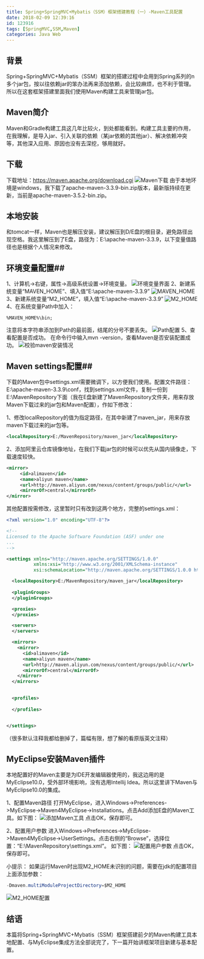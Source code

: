 ```yaml
---
title: Spring+SpringMVC+Mybatis（SSM）框架搭建教程（一）-Maven工具配置
date: 2018-02-09 12:39:16
id: 123916
tags: [SpringMVC,SSM,Maven]
categories: Java Web
---
```

## 背景 ##
Spring+SpringMVC+Mybatis（SSM）框架的搭建过程中会用到Spring系列的n多个jar包，按以往依赖jar的笨办法再来添加依赖，会比较麻烦，也不利于管理。所以在这套框架搭建里面我们使用Maven构建工具来管理jar包。
## Maven简介 ##
Maven和Gradle构建工具这几年比较火，到处都能看到。构建工具主要的作用，在我理解，是导入jar、引入关联的依赖（某jar依赖的其他jar）、解决依赖冲突等，其他深入应用、原因也没有去深挖，够用就好。
## 下载 ##
下载地址：https://maven.apache.org/download.cgi
![Maven下载](https://img-blog.csdn.net/20180209101053825?watermark/2/text/aHR0cDovL2Jsb2cuY3Nkbi5uZXQvYWh1eWFuZ2Rvbmc=/font/5a6L5L2T/fontsize/400/fill/I0JBQkFCMA==/dissolve/70)
由于本地环境是windows，我下载了apache-maven-3.3.9-bin.zip版本，最新版持续在更新，当前是apache-maven-3.5.2-bin.zip。
## 本地安装 ##
和tomcat一样，Maven也是解压安装，建议解压到D/E盘的根目录，避免路径出现空格。我这里解压到了E盘，路径为：E:\apache-maven-3.3.9，以下变量值路径也是根据个人情况来修改。
## 环境变量配置##
1、计算机->右键，属性->高级系统设置->环境变量。
![环境变量界面](https://img-blog.csdn.net/20180209101356943?watermark/2/text/aHR0cDovL2Jsb2cuY3Nkbi5uZXQvYWh1eWFuZ2Rvbmc=/font/5a6L5L2T/fontsize/400/fill/I0JBQkFCMA==/dissolve/70)
2、新建系统变量“MAVEN_HOME”、填入值“E:\apache-maven-3.3.9”
![MAVEN_HOME](https://img-blog.csdn.net/20180209101552542?watermark/2/text/aHR0cDovL2Jsb2cuY3Nkbi5uZXQvYWh1eWFuZ2Rvbmc=/font/5a6L5L2T/fontsize/400/fill/I0JBQkFCMA==/dissolve/70)
3、新建系统变量“M2_HOME”，填入值“E:\apache-maven-3.3.9”
![M2_HOME](https://img-blog.csdn.net/20180209101658466?watermark/2/text/aHR0cDovL2Jsb2cuY3Nkbi5uZXQvYWh1eWFuZ2Rvbmc=/font/5a6L5L2T/fontsize/400/fill/I0JBQkFCMA==/dissolve/70)
4、在系统变量Path中加入：

```
%MAVEN_HOME%\bin;
```
注意将本字符串添加到Path的最前面，结尾的分号不要丢失。
![Path配置](https://img-blog.csdn.net/20180209101841329?watermark/2/text/aHR0cDovL2Jsb2cuY3Nkbi5uZXQvYWh1eWFuZ2Rvbmc=/font/5a6L5L2T/fontsize/400/fill/I0JBQkFCMA==/dissolve/70)
5、查看配置是否成功。
在命令行中输入mvn -version，查看Maven是否安装配置成功。
![校验maven安装情况](https://img-blog.csdn.net/20180209101935726?watermark/2/text/aHR0cDovL2Jsb2cuY3Nkbi5uZXQvYWh1eWFuZ2Rvbmc=/font/5a6L5L2T/fontsize/400/fill/I0JBQkFCMA==/dissolve/70)
## Maven settings配置##
下载的Maven包中settings.xml需要微调下，以方便我们使用。配置文件路径：E:\apache-maven-3.3.9\conf，找到settings.xml文件，复制一份到E:\MavenRepository下面（我在E盘新建了MavenRepository文件夹，用来存放Maven下载过来的jar包和Maven配置），作如下修改：

1、修改localRepository的值为指定路径，在其中新建了maven_jar，用来存放maven下载过来的jar包等。

``` xml
<localRepository>E:/MavenRepository/maven_jar</localRepository>
```
2、添加阿里云仓库镜像地址，在我们下载jar包的时候可以优先从国内镜像走，下载速度较快。

``` xml
<mirror>
     <id>alimaven</id>
     <name>aliyun maven</name>
     <url>http://maven.aliyun.com/nexus/content/groups/public/</url>
     <mirrorOf>central</mirrorOf>        
</mirror>
```
其他配置按需修改，这里暂时只有改到这两个地方，完整的settings.xml：

``` xml
<?xml version="1.0" encoding="UTF-8"?>

<!--
Licensed to the Apache Software Foundation (ASF) under one
...
-->

<settings xmlns="http://maven.apache.org/SETTINGS/1.0.0"
          xmlns:xsi="http://www.w3.org/2001/XMLSchema-instance"
          xsi:schemaLocation="http://maven.apache.org/SETTINGS/1.0.0 http://maven.apache.org/xsd/settings-1.0.0.xsd">

  <localRepository>E:/MavenRepository/maven_jar</localRepository>
  
  <pluginGroups>
  </pluginGroups>

  <proxies>
  </proxies>

  <servers>     
  </servers>

  <mirrors>	 
	<mirror>
      <id>alimaven</id>
      <name>aliyun maven</name>
      <url>http://maven.aliyun.com/nexus/content/groups/public/</url>
      <mirrorOf>central</mirrorOf>        
	</mirror>
  </mirrors>

  
  <profiles>
    
  </profiles>


</settings>

```
（很多默认注释我都给删掉了，篇幅有限，想了解的看原版英文注释）

## MyEclipse安装Maven插件 ##
本地配置好的Maven主要是为IDE开发编辑器使用的，我这边用的是MyEclipse10.0，受外部环境影响，没有选用Intellij Idea。所以这里讲下Maven与MyEclipse10.0的集成。

1、配置Maven路径
打开MyEclipse，进入Windows->Preferences->MyEclipse->Maven4MyEclipse->Installations。点击Add添加E盘的Maven工具。如下图：
![添加Maven工具](https://img-blog.csdn.net/20180209103840251?watermark/2/text/aHR0cDovL2Jsb2cuY3Nkbi5uZXQvYWh1eWFuZ2Rvbmc=/font/5a6L5L2T/fontsize/400/fill/I0JBQkFCMA==/dissolve/70)
点击OK，保存即可。

2、配置用户参数
进入Windows->Preferences->MyEclipse->Maven4MyEclipse->UserSettings。点击右侧的“Browse”，选择位置：“E:\MavenRepository\settings.xml”。
如下图：
![配置用户参数](https://img-blog.csdn.net/20180209103951551?watermark/2/text/aHR0cDovL2Jsb2cuY3Nkbi5uZXQvYWh1eWFuZ2Rvbmc=/font/5a6L5L2T/fontsize/400/fill/I0JBQkFCMA==/dissolve/70)
点击OK，保存即可。

小提示：
如果运行Maven时出现M2_HOME未识别的问题，需要在jdk的配置项目上面添加参数：

``` java
-Dmaven.multiModuleProjectDirectory=$M2_HOME
```
![M2_HOME配置](https://img-blog.csdn.net/20180209104150931?watermark/2/text/aHR0cDovL2Jsb2cuY3Nkbi5uZXQvYWh1eWFuZ2Rvbmc=/font/5a6L5L2T/fontsize/400/fill/I0JBQkFCMA==/dissolve/70)
## 结语 ##
本篇将Spring+SpringMVC+Mybatis（SSM）框架搭建前夕的Maven构建工具本地配置、与MyEclipse集成方法全部说完了，下一篇开始讲框架项目新建与基本配置。